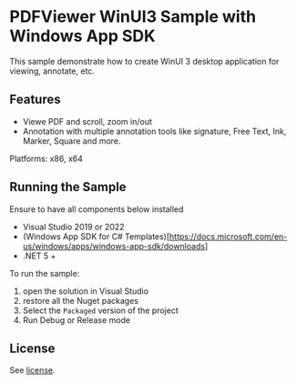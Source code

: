 # PDFViewer WinUI3 Sample with Windows App SDK

This sample demonstrate how to create WinUI 3 desktop application for viewing, annotate, etc.

## Features
- Viewe PDF and scroll, zoom in/out
- Annotation with multiple annotation tools like signature, Free Text, Ink, Marker, Square and more.

Platforms: x86, x64

## Running the Sample

Ensure to have all components below installed

- Visual Studio 2019 or 2022
- (Windows App SDK for C# Templates)[https://docs.microsoft.com/en-us/windows/apps/windows-app-sdk/downloads]
- .NET 5 +

To run the sample:

1. open the solution in Visual Studio
2. restore all the Nuget packages
3. Select the `Packaged` version of the project
4. Run Debug or Release mode

## License

See [license](./../LICENSE).
